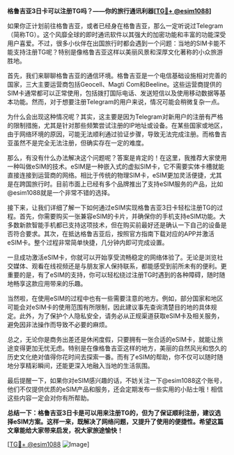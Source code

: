 **格鲁吉亚3日卡可以注册TG吗？——你的旅行通讯利器[[TG💪+ @esim1088](https://t.me/s/esim1088)]**

如果你正计划前往格鲁吉亚，或者已经身在格鲁吉亚，那么一定听说过Telegram（简称TG）。这个风靡全球的即时通讯软件以其强大的加密功能和丰富的功能深受用户喜爱。不过，很多小伙伴在出国旅行时都会遇到一个问题：当地的SIM卡能不能支持注册TG呢？特别是像格鲁吉亚这样以美丽风景和深厚文化著称的小众旅游胜地。

首先，我们来聊聊格鲁吉亚的通信环境。格鲁吉亚是一个电信基础设施相对完善的国家，三大主要运营商包括Geocell、Magti Com和Beeline。这些运营商提供的SIM卡通常都可以正常使用，包括拨打国际电话、发送短信以及使用移动数据等基本功能。然而，对于想要注册Telegram的用户来说，情况可能会稍微复杂一点。

为什么会出现这种情况呢？其实，这主要是因为Telegram对新用户的注册有严格的限制措施，尤其是针对那些频繁尝试注册的IP地址或设备。在某些国家或地区，由于网络环境的原因，可能无法顺利通过验证步骤，导致无法完成注册。而格鲁吉亚虽然不是完全无法注册，但确实存在一定的难度。

那么，有没有什么办法解决这个问题呢？答案是肯定的！在这里，我推荐大家使用一种叫做eSIM的技术。eSIM是一种嵌入式的虚拟SIM卡，它不需要实体卡槽就能直接连接到运营商的网络。相比于传统的物理SIM卡，eSIM更加灵活便捷，尤其是在跨国旅行时。目前市面上已经有多个品牌推出了支持eSIM服务的产品，比如@esim1088就是一个非常不错的选择。

接下来，让我们详细了解一下如何通过eSIM实现格鲁吉亚3日卡轻松注册TG的过程。首先，你需要购买一张兼容eSIM的卡片，并确保你的手机支持eSIM功能。大多数新款智能手机都已支持这项技术，但在购买前最好还是确认一下自己的设备是否符合要求。其次，在抵达格鲁吉亚后，按照官方指南下载对应的APP并激活eSIM卡。整个过程非常简单快捷，几分钟内即可完成设置。

一旦成功激活eSIM卡，你就可以开始享受流畅稳定的网络体验了。无论是浏览社交媒体、观看在线视频还是与朋友家人保持联系，都能感受到前所未有的便利。更重要的是，有了eSIM的支持，你可以轻松绕过注册TG时遇到的各种障碍，随时随地畅享这款应用带来的乐趣。

当然啦，在使用eSIM的过程中也有一些需要注意的地方。例如，部分国家和地区可能会对eSIM卡的使用范围有所限制，因此建议事先查询清楚目的地的具体规定。此外，为了保护个人隐私安全，请务必从正规渠道获取eSIM卡及相关服务，避免因非法操作而导致不必要的麻烦。

总之，无论你是商务出差还是休闲度假，只要拥有一张合适的eSIM卡，就能让旅途变得更加无忧无虑。特别是在像格鲁吉亚这样的地方，美丽的自然风光和悠久的历史文化绝对值得你花时间去探索一番。而有了eSIM的帮助，你不仅可以随时随地分享精彩瞬间，还能更深入地融入当地的生活氛围。

最后提醒一下，如果你对eSIM感兴趣的话，不妨关注一下@esim1088这个账号，他们不仅提供优质的eSIM产品和服务，还会定期发布一些实用的小贴士哦！相信这些内容一定会对你有所帮助。

**总结一下：格鲁吉亚3日卡是可以用来注册TG的，但为了保证顺利注册，建议选择eSIM方案。这样一来，既解决了网络问题，又提升了使用的便捷性。希望这篇文章能给大家带来启发，祝大家旅途愉快！**

[[TG💪+ @esim1088](https://t.me/s/esim1088) ![Image](https://i.postimg.cc/4NQfJmqS/Snipaste-2025-05-13-00-14-12.png)]